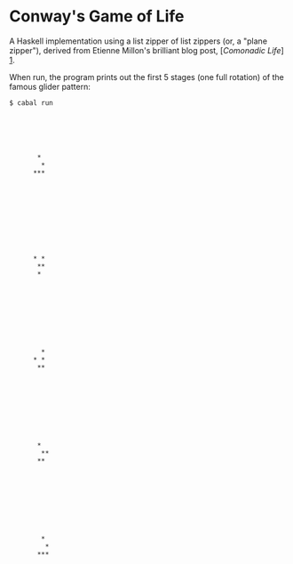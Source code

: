 # Conway's Game of Life

A Haskell implementation using a list zipper of list zippers (or, a "plane zipper"), derived from Etienne Millon's brilliant blog post, [*Comonadic Life*] [1].

When run, the program prints out the first 5 stages (one full rotation) of the famous glider pattern:

    $ cabal run
    
    
    
    
    
    
           *
            *
          ***
    
    
    
    
    
    
    
    
    
    
          * *
           **
           *
    
    
    
    
    
    
    
    
    
            *
          * *
           **
    
    
    
    
    
    
    
    
    
           *
            **
           **
    
    
    
    
    
    
    
    
    
            *
             *
           ***
    
    
    

  [1]: http://blog.emillon.org/posts/2012-10-18-comonadic-life.html
